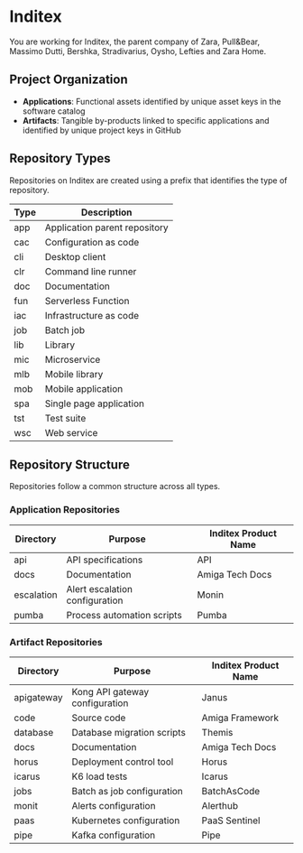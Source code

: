 # Inditex

You are working for Inditex, the parent company of Zara, Pull&Bear, Massimo Dutti, Bershka, Stradivarius, Oysho, Lefties and Zara Home.

## Project Organization

- **Applications**: Functional assets identified by unique asset keys in the software catalog
- **Artifacts**: Tangible by-products linked to specific applications and identified by unique project keys in GitHub

## Repository Types

Repositories on Inditex are created using a prefix that identifies the type of repository.

| Type | Description                   |
| ---- | ----------------------------- |
| app  | Application parent repository |
| cac  | Configuration as code         |
| cli  | Desktop client                |
| clr  | Command line runner           |
| doc  | Documentation                 |
| fun  | Serverless Function           |
| iac  | Infrastructure as code        |
| job  | Batch job                     |
| lib  | Library                       |
| mic  | Microservice                  |
| mlb  | Mobile library                |
| mob  | Mobile application            |
| spa  | Single page application       |
| tst  | Test suite                    |
| wsc  | Web service                   |

## Repository Structure

Repositories follow a common structure across all types.

### Application Repositories

| Directory  | Purpose                        | Inditex Product Name |
| ---------- | ------------------------------ | -------------------- |
| api        | API specifications             | API                  |
| docs       | Documentation                  | Amiga Tech Docs      |
| escalation | Alert escalation configuration | Monin                |
| pumba      | Process automation scripts     | Pumba                |

### Artifact Repositories

| Directory  | Purpose                        | Inditex Product Name |
| ---------- | ------------------------------ | -------------------- |
| apigateway | Kong API gateway configuration | Janus                |
| code       | Source code                    | Amiga Framework      |
| database   | Database migration scripts     | Themis               |
| docs       | Documentation                  | Amiga Tech Docs      |
| horus      | Deployment control tool        | Horus                |
| icarus     | K6 load tests                  | Icarus               |
| jobs       | Batch as job configuration     | BatchAsCode          |
| monit      | Alerts configuration           | Alerthub             |
| paas       | Kubernetes configuration       | PaaS Sentinel        |
| pipe       | Kafka configuration            | Pipe                 |

